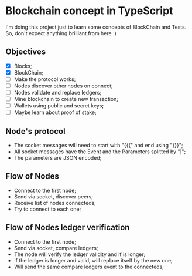 # Blockchain concept in TypeScript
I'm doing this project just to learn some concepts of BlockChain and Tests. So, don't expect anything brilliant from here :)

## Objectives
- [x] Blocks;
- [x] BlockChain;
- [ ] Make the protocol works;
- [ ] Nodes discover other nodes on connect;
- [ ] Nodes validate and replace ledgers;
- [ ] Mine blockchain to create new transaction;
- [ ] Wallets using public and secret keys;
- [ ] Maybe learn about proof of stake;

## Node's protocol
- The socket messages will need to start with "{{{" and end using "}}}";
- All socket messages have the Event and the Parameters splitted by "|";
- The parameters are JSON encoded;

## Flow of Nodes
- Connect to the first node;
- Send via socket, discover peers;
- Receive list of nodes connecteds;
- Try to connect to each one;

## Flow of Nodes ledger verification
- Connect to the first node;
- Send via socket, compare ledgers;
- The node will verify the ledger validity and if is longer;
- If the ledger is longer and valid, will replace itself by the new one;
- Will send the same compare ledgers event to the connecteds;
